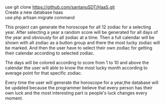 use git clone https://github.com/santanuSDT/HaaS.git <br>
Create a new database haas <br>
use php artisan migrate command <br>

This project can generate the horoscope for all 12 zodiac for a selecting year. After selecting a year a random score will be generated for all days of the year and 
obviously for all zodiac at a time. Then a full calendar will be shown with all zodiac as a button group and there the most lucky zodiac will be marked. And then the user have to select their own zodiac for getting their calendar according to selected zodiac. <br>

The days will be colored according to score from 1 to 10 and above the calendar the user will able to know the most lucky month according to average point for that specific zodiac.

Every time the user will generate the horoscope for a year,the database will be updated because the programmer believe that every person has their own luck and the most interesting part is people's luck changes every moment.
